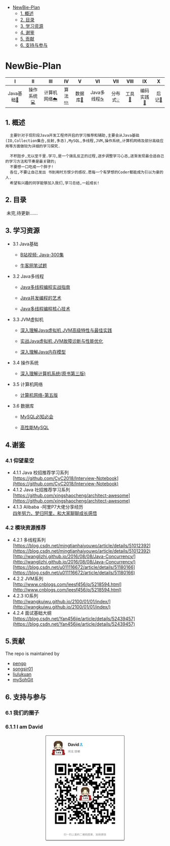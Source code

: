 <!-- GFM-TOC -->
* [NewBie-Plan](#NewBie-Plan)
    * [1. 概述](#1-概述)
    * [2. 目录](#2-目录)
    * [3. 学习资源](#3-学习资源)
    * [4. 谢鉴](#4-谢鉴)
    * [5. 贡献](#5-贡献)
    * [6. 支持与参与](#6-支持与参与)
<!-- GFM-TOC -->
# NewBie-Plan

| Ⅰ | Ⅱ | Ⅲ | Ⅳ | Ⅴ | Ⅵ | Ⅶ | Ⅷ | Ⅸ | Ⅹ |
| :--------: | :---------: | :---------: | :---------: | :---------: | :---------:| :---------: | :-------: | :-------:| :------:|
| Java基础[:couple:](#Java基础-couple) | 操作系统[:computer:](#操作系统-computer)|计算机网络[:cloud:](#计算机网络-cloud) | 算法[:pencil2:](#算法呢-pencil2) |数据库[:floppy_disk:](#数据库-floppy_disk)| Java多线程[:coffee:](#java多线程-coffee)| 分布式[:bulb:](#分布式-bulb)| 工具[:hammer:](#工具-hammer)| 编码实践[:speak_no_evil:](#编码实践-speak_no_evil)| 后记[:memo:](#后记-memo) |
## 1. 概述
```
  主要针对于现阶段Java开发工程师开启的学习推荐和辅助,主要会从Java基础(IO,Collection集合,反射,多态),MySQL,多线程,JVM,操作系统,计算机网络及部分高级应用等方面做较为详细的学习探究.
```
```
  不积跬步,无以至千里.学习,是一个拨乱反正的过程,逐步调整学习心态,逐渐发现最合适自己的学习方法和节奏是最关键的;
  不要想一口吃成一个胖子!
  各位,不要让自己发出 书到用时方恨少的感叹.愿每一个有梦想的Coder都能成为引以为豪的人.
  希望有兴趣的同学能够加入我们,学习总结,一起成长!
```
## 2. 目录
  未完,待更新......

## 3. 学习资源
 - 3.1 Java基础</br>
    - [B站视频: Java-300集](https://www.bilibili.com/video/av6749471)</br>

    - [牛客网笔试题](https://www.nowcoder.com/intelligentTest)
 - 3.2 Java多线程</br>
    
    - [Java多线程编程实战指南](https://pan.baidu.com/s/1ACiNLZtaTkwTdz6NHFuSew)
    
    - [Java并发编程的艺术](https://pan.baidu.com/s/1ACiNLZtaTkwTdz6NHFuSew)
    
    - [Java多线程编程核心技术](https://pan.baidu.com/s/1ACiNLZtaTkwTdz6NHFuSew)
 - 3.3 JVM虚拟机
  
    - [深入理解Java虚拟机 JVM高级特性与最佳实践](https://pan.baidu.com/s/1SNI8io12SGVadz039Uzn7g)
    
    - [实战Java虚拟机  JVM故障诊断与性能优化](https://pan.baidu.com/s/1SNI8io12SGVadz039Uzn7g)
     
    - [深入理解Java内存模型](https://pan.baidu.com/s/1SNI8io12SGVadz039Uzn7g)

 - 3.4 操作系统
 
   - [深入理解计算机系统(原书第三版)](https://pan.baidu.com/s/1LONX7g1rzfzhIvKNp2i-FA)
    
 - 3.5 计算机网络
 
    - [计算机网络-第五版](https://pan.baidu.com/s/1e121Ma3_KJu_4X5wL_sHaQ)
 - 3.6 数据库
    
    - [MySQL必知必会](https://pan.baidu.com/s/1tRmtBjXPvcHvZxa5wyaqlw)
    
    - [高性能MySQL](https://pan.baidu.com/s/1tRmtBjXPvcHvZxa5wyaqlw)
 

## 4.谢鉴
### 4.1 仰望星空
  - 4.1.1 Java 校招推荐学习系列</br>
   [https://github.com/CyC2018/Interview-Notebook](https://github.com/CyC2018/Interview-Notebook)
  - 4.1.2 Java 社招推荐学习系列</br>
   [https://github.com/xingshaocheng/architect-awesome](https://github.com/xingshaocheng/architect-awesome)
  - 4.1.3 Alibaba -阿里P7大佬分享经历</br>
   [四年努力，梦归阿里，和大家聊聊成长感悟](http://www.cnblogs.com/xrq730/p/9159586.html)
### 4.2 模块资源推荐
   - 4.2.1 多线程系列</br>
   [https://blog.csdn.net/mingtianhaiyouwo/article/details/51012392](https://blog.csdn.net/mingtianhaiyouwo/article/details/51012392)</br>
   [http://wanglizhi.github.io/2016/08/08/Java-Concurrency/](http://wanglizhi.github.io/2016/08/08/Java-Concurrency/)</br>
   [https://blog.csdn.net/u011116672/article/details/51180166](https://blog.csdn.net/u011116672/article/details/51180166)
  - 4.2.2 JVM系列</br>
   [http://www.cnblogs.com/leesf456/p/5218594.html](http://www.cnblogs.com/leesf456/p/5218594.html)
  - 4.2.3 IO系列</br>
   [http://wangkuiwu.github.io/2100/01/01/index/](http://wangkuiwu.github.io/2100/01/01/index/)
  - 4.2.4 面试基础大纲</br>
   [https://blog.csdn.net/Yan456jie/article/details/52439457](https://blog.csdn.net/Yan456jie/article/details/52439457) 

## 5.贡献

 The repo is maintained by
 
 - [pengp](https://github.com/pengp)</br>
 - [songsir01](https://github.com/songsir01)</br>
 - [liulukuan](https://github.com/liulukuan)</br>
 - [mySohGit](https://github.com/mySohGit)

## 6. 支持与参与
### 6.1 我们的圈子
### 6.1.1 I am David
<center>
<img src="面试经验/pic/personal.jpg" width="50%" height="50%"/>
</center>
  